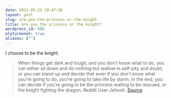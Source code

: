 ```yaml
---
date: 2012-05-23 19:47:56
layout: post
slug: are-you-the-princess-or-the-knight
title: Are you the princess or the knight?
wordpress_id: 686
plyturonnet: true
aliases: [""]
---
```


I choose to be the knight.



> When things get dark and tough, and you don't know what to do, you can either sit down and do nothing but wallow in self-pity and doubt, or you can stand up and decide that even if you don't know what you're going to do, you're going to take life by storm. In the end, you can decide if you're going to be the princess waiting to be rescued, or the knight fighting the dragon.
Reddit User _Jehosh_. [Source](http://www.reddit.com/r/GetMotivated/comments/u1fq7/i_had_a_realization_today_that_i_shared_on/)



